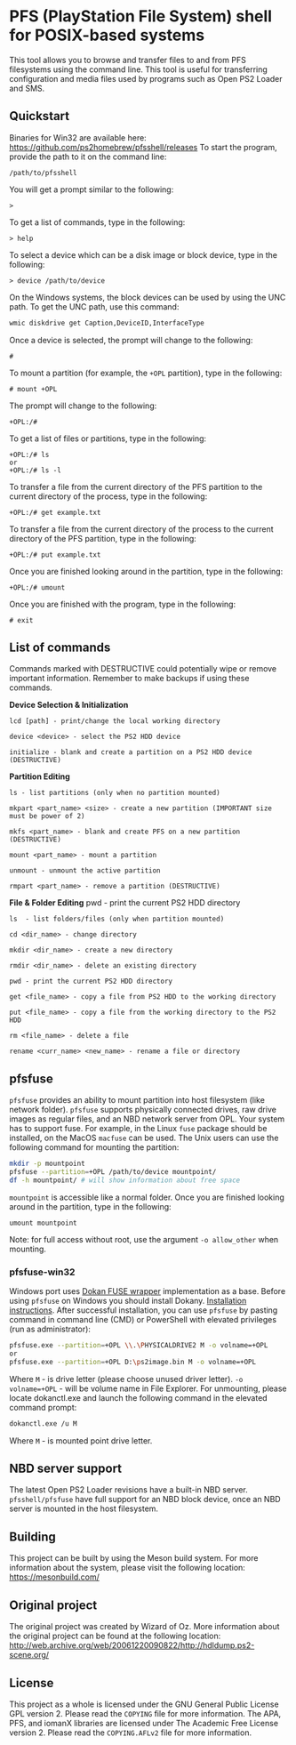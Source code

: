# PFS (PlayStation File System) shell for POSIX-based systems

This tool allows you to browse and transfer files to and from PFS filesystems
using the command line.
This tool is useful for transferring configuration and media files used by
programs such as Open PS2 Loader and SMS.

## Quickstart

Binaries for Win32 are available here: <https://github.com/ps2homebrew/pfsshell/releases>
To start the program, provide the path to it on the command line:

    /path/to/pfsshell

You will get a prompt similar to the following:

    >

To get a list of commands, type in the following:

    > help

To select a device which can be a disk image or block device, type in the following:

    > device /path/to/device

On the Windows systems, the block devices can be used by using the UNC path. To get the UNC path, use this command:

```cmd
wmic diskdrive get Caption,DeviceID,InterfaceType
```

Once a device is selected, the prompt will change to the following:

    #

To mount a partition (for example, the `+OPL` partition), type in the following:

    # mount +OPL

The prompt will change to the following:

    +OPL:/#

To get a list of files or partitions, type in the following:

    +OPL:/# ls
    or
    +OPL:/# ls -l

To transfer a file from the current directory of the PFS partition to the current directory of the process, type in the following:

    +OPL:/# get example.txt

To transfer a file from the current directory of the process to the current directory of the PFS partition, type in the following:

    +OPL:/# put example.txt

Once you are finished looking around in the partition, type in the following:

    +OPL:/# umount

Once you are finished with the program, type in the following:

    # exit

## List of commands
    
Commands marked with DESTRUCTIVE could potentially wipe or remove important information. Remember to make backups if using these commands.

**Device Selection & Initialization**
    
    lcd [path] - print/change the local working directory
    
    device <device> - select the PS2 HDD device

    initialize - blank and create a partition on a PS2 HDD device (DESTRUCTIVE)

**Partition Editing**

    ls - list partitions (only when no partition mounted)

    mkpart <part_name> <size> - create a new partition (IMPORTANT size must be power of 2)

    mkfs <part_name> - blank and create PFS on a new partition (DESTRUCTIVE)

    mount <part_name> - mount a partition

    unmount - unmount the active partition

    rmpart <part_name> - remove a partition (DESTRUCTIVE)

**File & Folder Editing**
    pwd - print the current PS2 HDD directory

    ls  - list folders/files (only when partition mounted)

    cd <dir_name> - change directory

    mkdir <dir_name> - create a new directory

    rmdir <dir_name> - delete an existing directory

    pwd - print the current PS2 HDD directory

    get <file_name> - copy a file from PS2 HDD to the working directory

    put <file_name> - copy a file from the working directory to the PS2 HDD

    rm <file_name> - delete a file

    rename <curr_name> <new_name> - rename a file or directory


## pfsfuse

`pfsfuse` provides an ability to mount partition into host filesystem (like network folder).
`pfsfuse` supports physically connected drives, raw drive images as regular files, and an NBD network server from OPL.
Your system has to support fuse. For example, in the Linux `fuse` package should be installed, on the MacOS `macfuse` can be used.
The Unix users can use the following command for mounting the partition:

```sh
mkdir -p mountpoint
pfsfuse --partition=+OPL /path/to/device mountpoint/
df -h mountpoint/ # will show information about free space
```

`mountpoint` is accessible like a normal folder. Once you are finished looking around in the partition, type in the following:

    umount mountpoint

Note: for full access without root, use the argument `-o allow_other` when mounting.

### pfsfuse-win32 ###

Windows port uses [Dokan FUSE wrapper](https://github.com/dokan-dev/dokany) implementation as a base. Before using `pfsfuse` on Windows you should install Dokany. [Installation instructions](https://github.com/dokan-dev/dokany/wiki/Installation). After successful installation, you can use `pfsfuse` by pasting command in command line (CMD) or PowerShell with elevated privileges (run as administrator):
```sh
pfsfuse.exe --partition=+OPL \\.\PHYSICALDRIVE2 M -o volname=+OPL
or
pfsfuse.exe --partition=+OPL D:\ps2image.bin M -o volname=+OPL
```

Where `M` - is drive letter (please choose unused driver letter). `-o volname=+OPL` - will be volume name in File Explorer.
For unmounting, please locate dokanctl.exe and launch the following command in the elevated command prompt:
```sh
dokanctl.exe /u M
```
Where `M` - is mounted point drive letter.

## NBD server support

The latest Open PS2 Loader revisions have a built-in NBD server. `pfsshell/pfsfuse` have full support for an NBD block device, once an NBD server is mounted in the host filesystem.

## Building

This project can be built by using the Meson build system. For more information
about the system, please visit the following location: <https://mesonbuild.com/>

## Original project

The original project was created by Wizard of Oz. More information about the original project can be found at the following location:
<http://web.archive.org/web/20061220090822/http://hdldump.ps2-scene.org/>

## License

This project as a whole is licensed under the GNU General Public License GPL
version 2. Please read the `COPYING` file for more information.
The APA, PFS, and iomanX libraries are licensed under The Academic Free
License version 2. Please read the `COPYING.AFLv2` file for more information.
